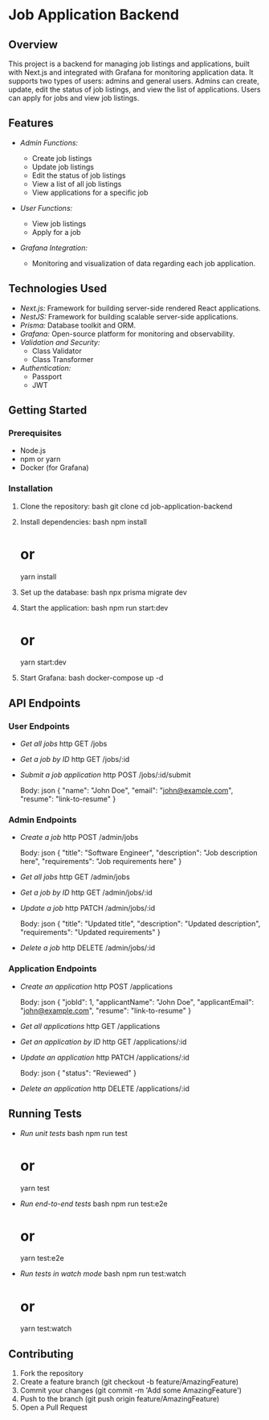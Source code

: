 # Job Application Backend

## Overview

This project is a backend for managing job listings and applications, built with Next.js and integrated with Grafana for monitoring application data. It supports two types of users: admins and general users. Admins can create, update, edit the status of job listings, and view the list of applications. Users can apply for jobs and view job listings.

## Features

- _Admin Functions:_

  - Create job listings
  - Update job listings
  - Edit the status of job listings
  - View a list of all job listings
  - View applications for a specific job

- _User Functions:_

  - View job listings
  - Apply for a job

- _Grafana Integration:_
  - Monitoring and visualization of data regarding each job application.

## Technologies Used

- _Next.js:_ Framework for building server-side rendered React applications.
- _NestJS:_ Framework for building scalable server-side applications.
- _Prisma:_ Database toolkit and ORM.
- _Grafana:_ Open-source platform for monitoring and observability.
- _Validation and Security:_
  - Class Validator
  - Class Transformer
- _Authentication:_
  - Passport
  - JWT

## Getting Started

### Prerequisites

- Node.js
- npm or yarn
- Docker (for Grafana)

### Installation

1. Clone the repository:
   bash
   git clone <repository-url>
   cd job-application-backend

2. Install dependencies:
   bash
   npm install

   # or

   yarn install

3. Set up the database:
   bash
   npx prisma migrate dev

4. Start the application:
   bash
   npm run start:dev

   # or

   yarn start:dev

5. Start Grafana:
   bash
   docker-compose up -d

## API Endpoints

### User Endpoints

- _Get all jobs_
  http
  GET /jobs
- _Get a job by ID_
  http
  GET /jobs/:id
- _Submit a job application_
  http
  POST /jobs/:id/submit

  Body:
  json
  {
  "name": "John Doe",
  "email": "john@example.com",
  "resume": "link-to-resume"
  }

### Admin Endpoints

- _Create a job_
  http
  POST /admin/jobs

  Body:
  json
  {
  "title": "Software Engineer",
  "description": "Job description here",
  "requirements": "Job requirements here"
  }

- _Get all jobs_
  http
  GET /admin/jobs
- _Get a job by ID_
  http
  GET /admin/jobs/:id
- _Update a job_
  http
  PATCH /admin/jobs/:id

  Body:
  json
  {
  "title": "Updated title",
  "description": "Updated description",
  "requirements": "Updated requirements"
  }

- _Delete a job_
  http
  DELETE /admin/jobs/:id

### Application Endpoints

- _Create an application_
  http
  POST /applications

  Body:
  json
  {
  "jobId": 1,
  "applicantName": "John Doe",
  "applicantEmail": "john@example.com",
  "resume": "link-to-resume"
  }

- _Get all applications_
  http
  GET /applications
- _Get an application by ID_
  http
  GET /applications/:id
- _Update an application_
  http
  PATCH /applications/:id

  Body:
  json
  {
  "status": "Reviewed"
  }

- _Delete an application_
  http
  DELETE /applications/:id

## Running Tests

- _Run unit tests_
  bash
  npm run test

  # or

  yarn test

- _Run end-to-end tests_
  bash
  npm run test:e2e

  # or

  yarn test:e2e

- _Run tests in watch mode_
  bash
  npm run test:watch
  # or
  yarn test:watch

## Contributing

1. Fork the repository
2. Create a feature branch (git checkout -b feature/AmazingFeature)
3. Commit your changes (git commit -m 'Add some AmazingFeature')
4. Push to the branch (git push origin feature/AmazingFeature)
5. Open a Pull Request
